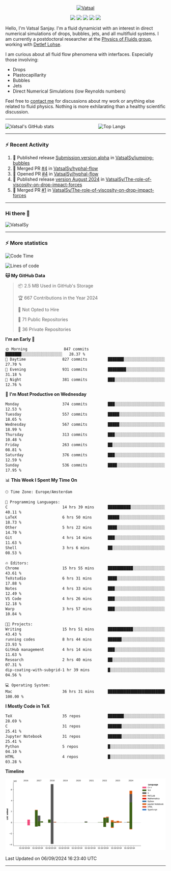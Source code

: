 <center>

[<img alt="Vatsal" width="200px" src="https://www.dropbox.com/s/dxyybgtblo8er6h/Logo_Vatsal_Vector.png?raw=1">](https://www.vatsalsanjay.com)

[<img src="https://img.shields.io/badge/googlescholar-4285F4?&style=for-the-badge&logo=googlescholar&logoColor=white">](https://scholar.google.com/citations?hl=en&user=67aQviYAAAAJ)
[<img src="https://img.shields.io/static/v1.svg?&style=for-the-badge&logo=ResearchGate&label=&message=ResearchGate&logoColor=white&color=green">](https://www.researchgate.net/profile/Vatsal-Sanjay-2)
[<img src="https://img.shields.io/badge/twitter-1DA1F2?&style=for-the-badge&logo=twitter&logoColor=white">](https://twitter.com/VatsalSanjay)
[<img src="https://img.shields.io/badge/linkedin-0A66C2?&style=for-the-badge&logo=linkedin">](https://www.linkedin.com/in/vatsalsanjay/)
[<img src="https://img.shields.io/badge/orcid-A6CE39?&style=for-the-badge&logo=orcid&logoColor=white">](https://orcid.org/0000-0002-4293-6099)

</center>

Hello, I'm Vatsal Sanjay. I'm a fluid dynamicist with an interest in direct numerical simulations of drops, bubbles, jets, and all multifluid systems. I am currently a postdoctoral researcher at the [Physics of Fluids group](https://pof.tnw.utwente.nl), working with [Detlef Lohse](https://en.wikipedia.org/wiki/Detlef_Lohse). 

I am curious about all fluid flow phenomena with interfaces. Especially those involving:

- Drops
- Plastocapillarity
- Bubbles
- Jets
- Direct Numerical Simulations (low Reynolds numbers)

Feel free to [contact me](mailto:contact@vatsalsanjay.com) for discussions about my work or anything else related to fluid physics. Nothing is more exhilarating than a healthy scientific discussion.

<!-- ![Vatsal's GitHub stats](https://github-readme-stats-xi-wine-74.vercel.app/api?username=VatsalSy&show_icons=true&theme=vision-friendly-dark)

![Top Langs](https://github-readme-stats-xi-wine-74.vercel.app/api/top-langs/?username=VatsalSy&layout=compact&theme=vision-friendly-dark) -->

---
<div style="display: flex; justify-content: space-between;">
    <img src="https://github-readme-stats-xi-wine-74.vercel.app/api?username=VatsalSy&show_icons=true&theme=vision-friendly-dark" alt="Vatsal's GitHub stats" style="width: 55%;">
    <img src="https://github-readme-stats-xi-wine-74.vercel.app/api/top-langs/?username=VatsalSy&layout=compact&theme=vision-friendly-dark" alt="Top Langs" style="width: 42%;">
</div>

---

### :zap: Recent Activity

<!--START_SECTION:activity-->
1. 🚀 Published release [Submission version alpha](https://github.com/VatsalSy/jumping-bubbles/releases/tag/v0) in [VatsalSy/jumping-bubbles](https://github.com/VatsalSy/jumping-bubbles)
2. 🎉 Merged PR [#4](https://github.com/VatsalSy/hyphal-flow/pull/4) in [VatsalSy/hyphal-flow](https://github.com/VatsalSy/hyphal-flow)
3. 💪 Opened PR [#4](https://github.com/VatsalSy/hyphal-flow/pull/4) in [VatsalSy/hyphal-flow](https://github.com/VatsalSy/hyphal-flow)
4. 🚀 Published release [version August 2024](https://github.com/VatsalSy/The-role-of-viscosity-on-drop-impact-forces/releases/tag/v1.0) in [VatsalSy/The-role-of-viscosity-on-drop-impact-forces](https://github.com/VatsalSy/The-role-of-viscosity-on-drop-impact-forces)
5. 🎉 Merged PR [#1](https://github.com/VatsalSy/The-role-of-viscosity-on-drop-impact-forces/pull/1) in [VatsalSy/The-role-of-viscosity-on-drop-impact-forces](https://github.com/VatsalSy/The-role-of-viscosity-on-drop-impact-forces)
<!--END_SECTION:activity-->
---

### Hi there 👋
<p align="left"> <img src="https://komarev.com/ghpvc/?username=VatsalSy&label=Profile%20views&color=orange&style=for-the-badge" alt="VatsalSy" /> </p>

---
### :zap: More statistics

<!--START_SECTION:waka-->
![Code Time](http://img.shields.io/badge/Code%20Time-295%20hrs%2046%20mins-blue)

![Lines of code](https://img.shields.io/badge/From%20Hello%20World%20I%27ve%20Written-21.1%20million%20lines%20of%20code-blue)

**🐱 My GitHub Data** 

> 📦 2.5 MB Used in GitHub's Storage 
 > 
> 🏆 667 Contributions in the Year 2024
 > 
> 🚫 Not Opted to Hire
 > 
> 📜 71 Public Repositories 
 > 
> 🔑 36 Private Repositories 
 > 
**I'm an Early 🐤** 

```text
🌞 Morning                847 commits         ███████░░░░░░░░░░░░░░░░░░   28.37 % 
🌆 Daytime                827 commits         ███████░░░░░░░░░░░░░░░░░░   27.70 % 
🌃 Evening                931 commits         ████████░░░░░░░░░░░░░░░░░   31.18 % 
🌙 Night                  381 commits         ███░░░░░░░░░░░░░░░░░░░░░░   12.76 % 
```
📅 **I'm Most Productive on Wednesday** 

```text
Monday                   374 commits         ███░░░░░░░░░░░░░░░░░░░░░░   12.53 % 
Tuesday                  557 commits         █████░░░░░░░░░░░░░░░░░░░░   18.65 % 
Wednesday                567 commits         █████░░░░░░░░░░░░░░░░░░░░   18.99 % 
Thursday                 313 commits         ███░░░░░░░░░░░░░░░░░░░░░░   10.48 % 
Friday                   263 commits         ██░░░░░░░░░░░░░░░░░░░░░░░   08.81 % 
Saturday                 376 commits         ███░░░░░░░░░░░░░░░░░░░░░░   12.59 % 
Sunday                   536 commits         ████░░░░░░░░░░░░░░░░░░░░░   17.95 % 
```


📊 **This Week I Spent My Time On** 

```text
🕑︎ Time Zone: Europe/Amsterdam

💬 Programming Languages: 
C                        14 hrs 39 mins      ██████████░░░░░░░░░░░░░░░   40.11 % 
LaTeX                    6 hrs 50 mins       █████░░░░░░░░░░░░░░░░░░░░   18.73 % 
Other                    5 hrs 22 mins       ████░░░░░░░░░░░░░░░░░░░░░   14.70 % 
Git                      4 hrs 14 mins       ███░░░░░░░░░░░░░░░░░░░░░░   11.63 % 
Shell                    3 hrs 6 mins        ██░░░░░░░░░░░░░░░░░░░░░░░   08.53 % 

🔥 Editors: 
Chrome                   15 hrs 55 mins      ███████████░░░░░░░░░░░░░░   43.61 % 
TeXstudio                6 hrs 31 mins       ████░░░░░░░░░░░░░░░░░░░░░   17.88 % 
Notes                    4 hrs 33 mins       ███░░░░░░░░░░░░░░░░░░░░░░   12.49 % 
VS Code                  4 hrs 26 mins       ███░░░░░░░░░░░░░░░░░░░░░░   12.18 % 
Warp                     3 hrs 57 mins       ███░░░░░░░░░░░░░░░░░░░░░░   10.84 % 

🐱‍💻 Projects: 
Writing                  15 hrs 51 mins      ███████████░░░░░░░░░░░░░░   43.43 % 
running codes            8 hrs 44 mins       ██████░░░░░░░░░░░░░░░░░░░   23.93 % 
GitHub management        4 hrs 14 mins       ███░░░░░░░░░░░░░░░░░░░░░░   11.63 % 
Research                 2 hrs 40 mins       ██░░░░░░░░░░░░░░░░░░░░░░░   07.31 % 
dip-coating-with-subgrid-1 hr 39 mins        █░░░░░░░░░░░░░░░░░░░░░░░░   04.56 % 

💻 Operating System: 
Mac                      36 hrs 31 mins      █████████████████████████   100.00 % 
```

**I Mostly Code in TeX** 

```text
TeX                      35 repos            ███████░░░░░░░░░░░░░░░░░░   28.69 % 
C                        31 repos            ██████░░░░░░░░░░░░░░░░░░░   25.41 % 
Jupyter Notebook         31 repos            ██████░░░░░░░░░░░░░░░░░░░   25.41 % 
Python                   5 repos             █░░░░░░░░░░░░░░░░░░░░░░░░   04.10 % 
HTML                     4 repos             █░░░░░░░░░░░░░░░░░░░░░░░░   03.28 % 
```



**Timeline**

![Lines of Code chart](https://raw.githubusercontent.com/VatsalSy/VatsalSy/main/assets/bar_graph.png)


 Last Updated on 06/09/2024 16:23:40 UTC
<!--END_SECTION:waka-->
---
